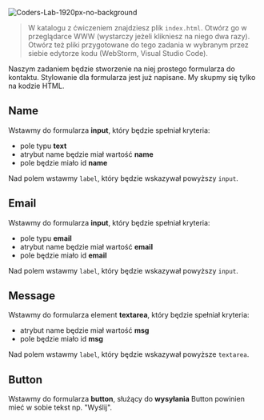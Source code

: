 ![Coders-Lab-1920px-no-background](https://user-images.githubusercontent.com/152855/73064373-5ed69780-3ea1-11ea-8a71-3d370a5e7dd8.png)



> W katalogu z ćwiczeniem znajdziesz plik `index.html`. Otwórz go w przeglądarce WWW (wystarczy jeżeli klikniesz na niego dwa razy).  
> Otwórz też pliki przygotowane do tego zadania w wybranym przez siebie edytorze kodu (WebStorm, Visual Studio Code). 

Naszym zadaniem będzie stworzenie na niej prostego formularza do kontaktu. Stylowanie dla formularza jest już napisane. My skupmy się tylko na kodzie HTML.


## Name

Wstawmy do formularza **input**, który będzie spełniał kryteria:

* pole typu **text**
* atrybut name będzie miał wartość **name**
* pole będzie miało id **name**

Nad polem wstawmy `label`, który będzie wskazywał powyższy `input`.


## Email

Wstawmy do formularza **input**, który będzie spełniał kryteria:

* pole typu **email**
* atrybut name będzie miał wartość **email**
* pole będzie miało id **email**

Nad polem wstawmy `label`, który będzie wskazywał powyższy `input`.


## Message

Wstawmy do formularza element **textarea**, który będzie spełniał kryteria:

* atrybut name będzie miał wartość **msg**
* pole będzie miało id **msg**

Nad polem wstawmy `label`, który będzie wskazywał powyższe `textarea`.


## Button

Wstawmy do formularza **button**, służący do **wysyłania**
Button powinien mieć w sobie tekst np. "Wyślij".
